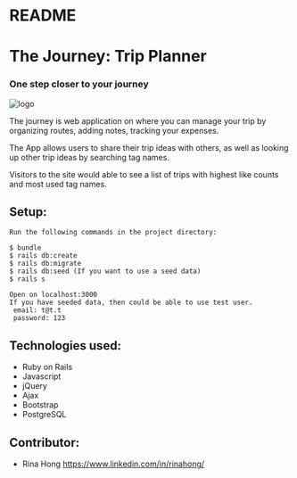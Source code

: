 # README
# The Journey: Trip Planner

### One step closer to your journey

<!-- ![logo](https://github.com/rhong1006/portfolio-the-journey/blob/master/app/assets/images/logo.gif) -->
![logo](images/logo.gif)

The journey is web application on where you can manage your trip by organizing routes, adding notes, tracking your expenses.

The App allows users to share their trip ideas with others, as well as looking up other trip ideas by searching tag names.

Visitors to the site would able to see a list of trips with highest like counts and most used tag names.

## Setup:
```
Run the following commands in the project directory:

$ bundle
$ rails db:create
$ rails db:migrate
$ rails db:seed (If you want to use a seed data)
$ rails s

Open on localhost:3000
If you have seeded data, then could be able to use test user.
 email: t@t.t
 password: 123
```

## Technologies used:
- Ruby on Rails
- Javascript
- jQuery
- Ajax
- Bootstrap
- PostgreSQL

## Contributor:
* Rina Hong  https://www.linkedin.com/in/rinahong/
